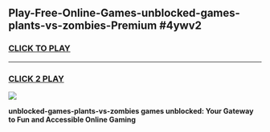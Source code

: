 
## Play-Free-Online-Games-unblocked-games-plants-vs-zombies-Premium #4ywv2
<h3>
<a href="https://premium.freeplayer.one?title=unblocked-games-plants-vs-zombies&ref=8M">CLICK TO PLAY</a></h3>
<hr>

<h3>
<a href="https://premium.freeplayer.one?title=unblocked-games-plants-vs-zombies&ref=8M">CLICK 2 PLAY</a>
  
</h3>

<a href="https://premium.freeplayer.one?title=unblocked-games-plants-vs-zombies&ref=8M"><img src="https://clearcache.store/games.png"></a>


**unblocked-games-plants-vs-zombies games unblocked: Your Gateway to Fun and Accessible Online Gaming**
